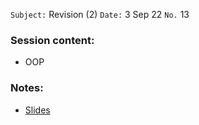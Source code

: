 `Subject:`  Revision (2)
`Date:` 3 Sep 22  `No.` 13

### Session content:

- OOP

### Notes:

- [Slides](https://onedrive.live.com/view.aspx?resid=A5132D2C34FAAB28!1123&ithint=file%2cpptx&authkey=!AP-l-2Z2_vfJ38c)

  

